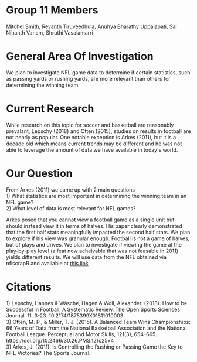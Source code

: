 <h1>Group 11 Members</h1>
Mitchel Smith, Revanth Tiruveedhula, Anuhya Bharathy Uppalapati, Sai Nihanth Vanam, Shruthi Vasalamarri

<h1>General Area Of Investigation</h1>
We plan to investigate NFL game data to determine if certain statistics, such as passing yards or rushing yards, are more relevant than others for determining the winning team.

<h1>Current Research</h1>
While research on this topic for soccer and basketball are reasonably prevalant, Lepschy (2018) and Otten (2015), studies on results in football are not nearly as popular.
One notable exception is Arkes (2011), but it is a decade old which means current trends may be different and 
he was not able to leverage the amount of data we have available in today's world. 

<h1>Our Question</h1>
From Arkes (2011) we came up with 2 main questions</br>
1) What statistics are most important in determining the winning team in an NFL game?</br>
2) What level of data is most relevant for NFL games?

Arkes posed that you cannot view a football game as a single unit but should instead view it in terms of halves. His paper clearly demonstrated that the first half stats meaningfully
impacted the second half stats. We plan to explore if his view was granular enough. Football is not a game of halves, but of plays and drives. We plan to investigate if 
viewing the game at the play-by-play level (a feat now acheivable that was not feasable in 2011) yields different results. We will use data from the NFL obtained via nflscrapR
and available at [this link](https://www.kaggle.com/maxhorowitz/nflplaybyplay2009to2016)

<h1>Citations</h1>
1) Lepschy, Hannes & Wäsche, Hagen & Woll, Alexander. (2018). How to be Successful in Football: A Systematic Review. 
  The Open Sports Sciences Journal. 11. 3-23. 10.2174/1875399X01811010003. </br>
3) Otten, M. P., & Miller, T. J. (2015). A Balanced Team Wins Championships: 66 Years of Data from the National Basketball Association and the National Football League. 
 Perceptual and Motor Skills, 121(3), 654–665. https://doi.org/10.2466/30.26.PMS.121c25x4</br>
3) Arkes, J. (2011). Is Controlling the Rushing or Passing Game the Key to NFL Victories? The Sports Journal. 
